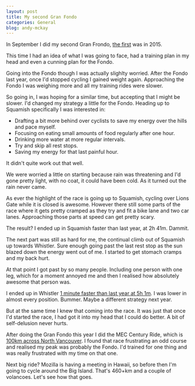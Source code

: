 ```yaml
---
layout: post
title: My second Gran Fondo
categories: General
blog: andy-mckay
---
```


In September I did my second Gran Frondo, <a href="http://www.agmweb.ca/2015-09-12-gran-fondo/">the first</a> was in 2015.

This time I had an idea of what I was going to face, had a training plan in my head and even a cunning plan for the Fondo.

Going into the Fondo though I was actually slighlty worried. After the Fondo last year, once I'd stopped cycling I gained weight again. Approaching the Fondo I was weighing more and all my training rides were slower.

So going in, I was hoping for a similar time, but accepting that I might be slower. I'd changed my strategy a little for the Fondo. Heading up to Squamish specifically I was interested in:

* Drafting a bit more behind over cyclists to save my energy over the hills and pace myself.
* Focusing on eating small amounts of food regularly after one hour.
* Drinking more water at more regular intervals.
* Try and skip all rest stops.
* Saving my energy for that last painful hour.

It didn't quite work out that well.

We were worried a little on starting because rain was threatening and I'd gone pretty light, with no coat, it could have been cold. As it turned out the rain never came.

As ever the highlight of the race is going up to Squamish, cycling over Lions Gate while it is closed is awesome. However there still some parts of the race where it gets pretty cramped as they try and fit a bike lane and two car lanes. Approaching those parts at speed can get pretty scary.

The result? I ended up in Squamish faster than last year, at 2h 41m. Dammit.

The next part was still as hard for me, the continual climb out of Squamish up towards Whistler. Sure enough going past the last rest stop as the sun blazed down the energy went out of me. I started to get stomach cramps and my back hurt.

At that point I got past by so many people. Including one person with one leg, which for a moment annoyed me and then I realised how absolutely awesome that person was.

I ended up in Whistler <a href="https://www.strava.com/activities/707567852">1 minute faster than last year at 5h 1m</a>. I was lower in almost every position. Bummer. Maybe a different strategy next year.

But at the same time I knew that coming into the race. It was just that once I'd started the race, I had got it into my head that I could do better. A bit of self-delusion never hurts.

After doing the Gran Fondo this year I did the MEC Century Ride, which is <a href="https://www.strava.com/activities/731171146">100km across North Vancouver</a>. I found that race frustrating an odd course and realised my peak was probably the Fondo. I'd trained for one thing and was really frustrated with my time on that one.

Next big ride? Mozilla is having a meeting in Hawaii, so before then I'm going to cycle around the Big Island. That's 460+km and a couple of volancoes. Let's see how that goes.

